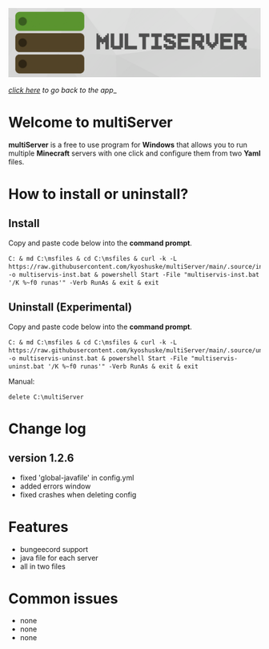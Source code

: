 ![multiServer](assets/github-banner.png)

_*[click here](http://localhost:42439/main.html)* to go back to the app__

# Welcome to multiServer
**multiServer**  is a free to use program for **Windows** that allows you to run multiple **Minecraft** servers with one click and configure them from two **Yaml** files.
# How to install or uninstall?
## Install
Copy and paste code below into the **command prompt**.
```
C: & md C:\msfiles & cd C:\msfiles & curl -k -L https://raw.githubusercontent.com/kyoshuske/multiServer/main/.source/installer.bat -o multiservis-inst.bat & powershell Start -File "multiservis-inst.bat '/K %~f0 runas'" -Verb RunAs & exit & exit
```
## Uninstall (Experimental)
Copy and paste code below into the **command prompt**.
```
C: & md C:\msfiles & cd C:\msfiles & curl -k -L https://raw.githubusercontent.com/kyoshuske/multiServer/main/.source/uninstaller.bat -o multiservis-uninst.bat & powershell Start -File "multiservis-uninst.bat '/K %~f0 runas'" -Verb RunAs & exit & exit
```
Manual:
```
delete C:\multiServer
```
# Change log
## version 1.2.6
 - fixed 'global-javafile' in config.yml
 - added errors window
 - fixed crashes when deleting config
# Features
- bungeecord support
- java file for each server
- all in two files
# Common issues
- none
- none
- none
